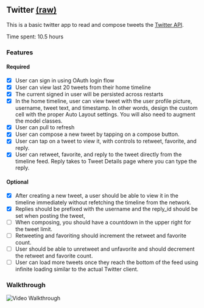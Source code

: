 ## Twitter [(raw)](https://gist.githubusercontent.com/timothy1ee/b9b1860c8ecb4b0b1c18/raw/2adc3f63677d81644e00245cee891eee88907767/gistfile1.md)

This is a basic twitter app to read and compose tweets the [Twitter API](https://apps.twitter.com/).

Time spent: 10.5 hours

### Features

#### Required

- [x] User can sign in using OAuth login flow
- [x] User can view last 20 tweets from their home timeline
- [x] The current signed in user will be persisted across restarts
- [x] In the home timeline, user can view tweet with the user profile picture, username, tweet text, and timestamp.  In other words, design the custom cell with the proper Auto Layout settings.  You will also need to augment the model classes.
- [x] User can pull to refresh
- [x] User can compose a new tweet by tapping on a compose button.
- [x] User can tap on a tweet to view it, with controls to retweet, favorite, and reply.
- [x] User can retweet, favorite, and reply to the tweet directly from the timeline feed. Reply takes to Tweet Details page where you can type the reply.

#### Optional

- [x] After creating a new tweet, a user should be able to view it in the timeline immediately without refetching the timeline from the network.
- [x] Replies should be prefixed with the username and the reply_id should be set when posting the tweet,
- [ ] When composing, you should have a countdown in the upper right for the tweet limit.
- [ ] Retweeting and favoriting should increment the retweet and favorite count.
- [ ] User should be able to unretweet and unfavorite and should decrement the retweet and favorite count.
- [ ] User can load more tweets once they reach the bottom of the feed using infinite loading similar to the actual Twitter client.

### Walkthrough

![Video Walkthrough](https://cloud.githubusercontent.com/assets/3673740/6354469/6f1191c4-bc04-11e4-8344-a3f4361256b7.gif)


